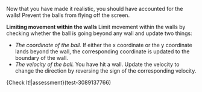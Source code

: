 Now that you have made it realistic, you should have accounted for the walls! Prevent the balls from flying off the screen.

**Limiting movement within the walls**
Limit movement within the walls by checking whether the ball is going beyond any wall and update two things:
- *The coordinate of the ball.* If either the x coordinate or the y coordinate lands beyond the wall, the corresponding coordinate is updated to the boundary of the wall.
- *The velocity of the ball.* You have hit a wall. Update the velocity to change the direction by reversing the sign of the corresponding velocity.

{Check It!|assessment}(test-3089137766)